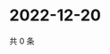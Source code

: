 # 2022-12-20

共 0 条

<!-- BEGIN WEIBO -->
<!-- 最后更新时间 Tue Dec 20 2022 03:00:37 GMT+0800 (China Standard Time) -->

<!-- END WEIBO -->
